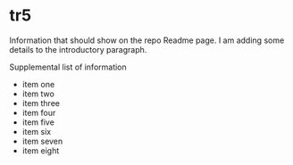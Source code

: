 # tr5

Information that should show on the repo Readme page.  I am adding some details to the introductory paragraph.

Supplemental list of information

- item one
- item two
- item three
- item four
- item five
- item six
- item seven
- item eight
